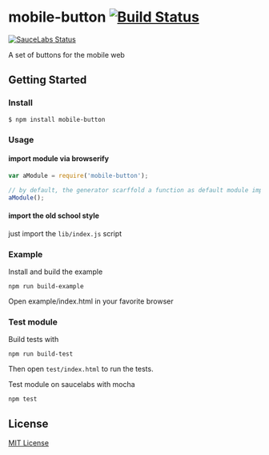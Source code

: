 #  mobile-button [![Build Status](https://secure.travis-ci.org/peutetre/mobile-button.png?branch=master)](https://travis-ci.org/peutetre/mobile-button)

[![SauceLabs Status](https://saucelabs.com/browser-matrix/mobile-button.svg)](https://saucelabs.com/u/mobile-button)

A set of buttons for the mobile web

## Getting Started

### Install

```
$ npm install mobile-button
```

### Usage

#### import module via browserify

```javascript
var aModule = require('mobile-button');

// by default, the generator scarffold a function as default module implementation
aModule();
```

#### import the old school style

just import the `lib/index.js` script

### Example

Install and build the example

```
npm run build-example
```

Open example/index.html in your favorite browser

### Test module

Build tests with

```
npm run build-test
```

Then open `test/index.html` to run the tests.

Test module on saucelabs with mocha

```
npm test
```

## License

[MIT License](http://en.wikipedia.org/wiki/MIT_License)
